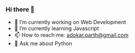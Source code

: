 ### Hi there 👋
- 🔭 I’m currently working on Web Development
- 🌱 I’m currently learning Javascript
- 📫 How to reach me: adokar.parth@gmail.com
- 💬 Ask me about Python

<!--
**parthadokar/parthadokar** is a ✨ _special_ ✨ repository because its `README.md` (this file) appears on your GitHub profile.

Here are some ideas to get you started:

- 🔭 I’m currently working on Python
- 🌱 I’m currently learning Web Scraping
- 📫 How to reach me: adokar.parth@gmail.com
-->
